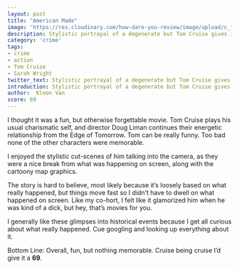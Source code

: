 ```yaml
---
layout: post
title: "American Made"
image: 'https://res.cloudinary.com/how-dare-you-review/image/upload/c_fill,h_399,w_760/v1529126102/American-Made-Shipment.jpg'
description: Stylistic portrayal of a degenerate but Tom Cruise gives it a boost with his usual charisma.
category: 'crime'
tags:
- crime
- action
- Tom Cruise
- Sarah Wright
twitter_text: Stylistic portrayal of a degenerate but Tom Cruise gives it a boost with his usual charisma.
introduction: Stylistic portrayal of a degenerate but Tom Cruise gives it a boost with his usual charisma.
author:  Kleon Van
score: 69
---
```




I thought it was a fun, but otherwise forgettable movie. Tom Cruise plays his usual charismatic self, and director Doug Liman continues their energetic relationship from the Edge of Tomorrow. Tom can be really funny. Too bad none of the other characters were memorable.

I enjoyed the stylistic cut-scenes of him talking into the camera, as they were a nice break from what was happening on screen, along with the cartoony map graphics.

The story is hard to believe, most likely because it’s loosely based on what really happened, but things move fast so I didn’t have to dwell on what happened on screen. Like my co-hort, I felt like it glamorized him when he was kind of a dick, but hey, that’s movies for you.

I generally like these glimpses into historical events because I get all curious about what really happened. Cue googling and looking up everything about it.

Bottom Line:
Overall, fun, but nothing memorable. Cruise being cruise I’d give it a **69**.
